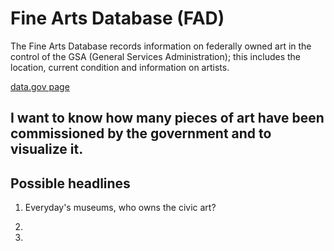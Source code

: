 # Fine Arts Database (FAD)

The Fine Arts Database records information on federally owned art in the control of the GSA (General Services Administration); this includes the location, current condition and information on artists.

[data.gov page](https://catalog.data.gov/dataset/fine-arts-database-fad)

## I want to know how many pieces of art have been commissioned by the government and to visualize it.

## Possible headlines

1. Everyday's museums, who owns the civic art?

2. 

3.

### 